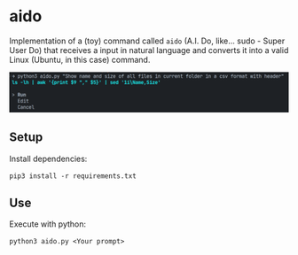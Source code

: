 # aido

Implementation of a (toy) command called `aido` (A.I. Do, like... sudo - Super User Do) that receives a input in natural language and converts it into a valid Linux (Ubuntu, in this case) command.

![Example](./example.png)

## Setup

Install dependencies:

```
pip3 install -r requirements.txt
```

## Use

Execute with python:

```
python3 aido.py <Your prompt>
```
